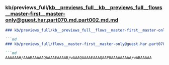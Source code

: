 ### kb/previews_full/kb__previews_full__kb__previews_full__flows__master-first__master-only@guest.har.part070.md.part002.md.md

```md
### kb/previews_full/kb__previews_full__flows__master-first__master-only@guest.har.part070.md.part002.md

```md
### kb/previews_full/flows__master-first__master-only@guest.har.part070.md (part 002)

```md
AAAAAAH/AAABAAAAAQAAAAEAAAAB/wAAAQAAAAEAAAQAAP8AAAAAAAAA/wABAAAAA
```

```

```

```

